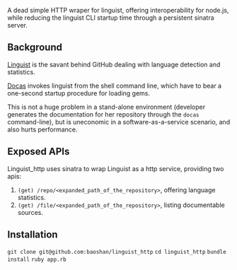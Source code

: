 A dead simple HTTP wraper for linguist, offering interoperability for node.js, while
reducing the linguist CLI startup time through a persistent sinatra server.

## Background ##

[Linguist](http://github.com/github/linguist) is the savant behind GitHub
dealing with language detection and statistics.


[Docas](http://github.com/baoshan/docas) invokes linguist from the shell command line,
which have to bear a one-second startup procedure for loading gems.

This is not a huge problem in a stand-alone environment (developer generates the
documentation for her repository through the ```docas``` command-line), but is uneconomic
in a software-as-a-service scenario, and also hurts performance.

## Exposed APIs ##

Linguist_http uses sinatra to wrap Linguist as a http service, providing two apis:

  1. `(get) /repo/<expanded_path_of_the_repository>`, offering language statistics.
  2. `(get) /file/<expanded_path_of_the_repository>`, listing documentable sources.

## Installation ##

  ```git clone git@github.com:baoshan/linguist_http```
  ```cd linguist_http```
  ```bundle install```
  ```ruby app.rb```
